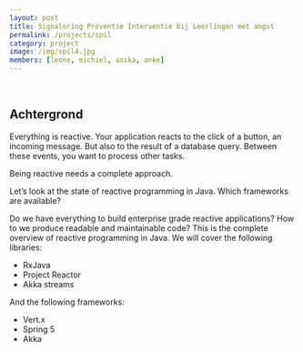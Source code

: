 ```yaml
---
layout: post
title: Signalering Preventie Interventie bij Leerlingen met angst
permalink: /projects/spil
category: project
image: /img/spil4.jpg
members: [leone, michiel, anika, anke]
---
```


<br>

## Achtergrond

Everything is reactive. Your application reacts to the click of a button, an incoming message. But also to the result of a database query. Between these events, you want to process other tasks.

Being reactive needs a complete approach.

Let’s look at the state of reactive programming in Java. Which frameworks are available?

Do we have everything to build enterprise grade reactive applications? How to we produce readable and maintainable code? This is the complete overview of reactive programming in Java. We will cover the following libraries:

- RxJava
- Project Reactor
- Akka streams

And the following frameworks:

- Vert.x
- Spring 5
- Akka

<br>
